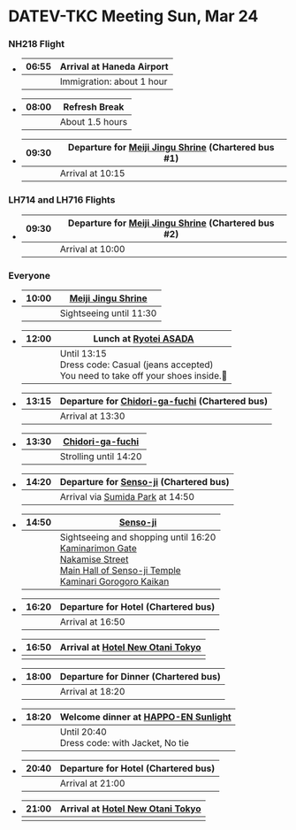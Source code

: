 # DATEV-TKC Meeting Sun, Mar 24

### NH218 Flight

- |06:55|Arrival at Haneda Airport|
  |--:|--|
  ||Immigration: about 1 hour|

- |08:00|Refresh Break|
  |--:|--|
  ||About 1.5 hours|

- |09:30|Departure for [Meiji Jingu Shrine](https://www.meijijingu.or.jp/en/) (Chartered bus #1)|
  |--:|--|
  ||Arrival at 10:15|

### LH714 and LH716 Flights

- |09:30|Departure for [Meiji Jingu Shrine](https://www.meijijingu.or.jp/en/) (Chartered bus #2)|
  |--:|--|
  ||Arrival at 10:00|

### Everyone

- |10:00|[Meiji Jingu Shrine](https://www.meijijingu.or.jp/en/)|
  |--:|--|
  ||Sightseeing until 11:30|

- |12:00|Lunch at [Ryotei ASADA](https://www.asadayaihei.co.jp/lp/english/)|
  |--:|--|
  ||Until 13:15<br>Dress code: Casual (jeans accepted)<br>You need to take off your shoes inside.&#x1f45e;|

- |13:15|Departure for [Chidori-ga-fuchi](https://www.gotokyo.org/en/spot/45/index.html) (Chartered bus)|
  |--:|--|
  ||Arrival at 13:30|

- |13:30|[Chidori-ga-fuchi](https://www.gotokyo.org/en/spot/45/index.html)|
  |--:|--|
  ||Strolling until 14:20|

- |14:20|Departure for [Senso-ji](https://www.senso-ji.jp/english/) (Chartered bus)|
  |--:|--|
  ||Arrival via [Sumida Park](https://www.gotokyo.org/en/spot/506/index.html) at 14:50|

- |14:50|[Senso-ji](https://www.senso-ji.jp/english/)|
  |--:|--|
  ||Sightseeing and shopping until 16:20<br>[Kaminarimon Gate](https://www.senso-ji.jp/english/#visit_btn08)<br>[Nakamise Street](http://asakusa-nakamise.jp/e-index.html)<br>[Main Hall of Senso-ji Temple](https://www.senso-ji.jp/english/#visit_btn01)<br>[Kaminari Gorogoro Kaikan](https://tokiwado.tokyo/store/5656/)|

- |16:20|Departure for Hotel (Chartered bus)|
  |--:|--|
  ||Arrival at 16:50|

- |16:50|Arrival at [Hotel New Otani Tokyo](https://www.newotani.co.jp/en/tokyo/)|
  |--:|--|
  |||

- |18:00|Departure for Dinner (Chartered bus)|
  |--:|--|
  ||Arrival at 18:20|

- |18:20|Welcome dinner at [HAPPO-EN Sunlight](https://www.happo-en.com/banquet/place/place.php?id=box03)|
  |--:|--|
  ||Until 20:40<br>Dress code: with Jacket, No tie|

- |20:40|Departure for Hotel (Chartered bus)|
  |--:|--|
  ||Arrival at 21:00|

- |21:00|Arrival at [Hotel New Otani Tokyo](https://www.newotani.co.jp/en/tokyo/)|
  |--:|--|
  |||
